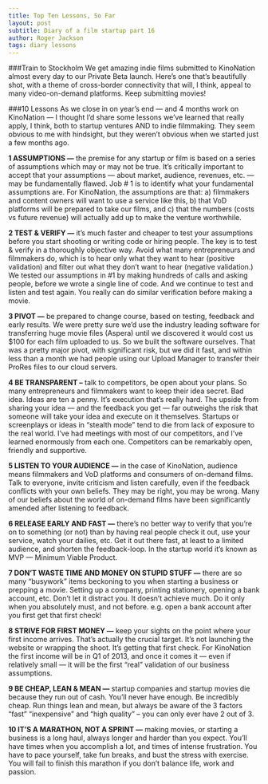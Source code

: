```yaml
---
title: Top Ten Lessons, So Far
layout: post
subtitle: Diary of a film startup part 16
author: Roger Jackson
tags: diary lessons
---
```

###Train to Stockholm
We get amazing indie films submitted to KinoNation almost every day to our Private Beta launch. Here’s one that’s beautifully shot, with a theme of cross-border connectivity that will, I think, appeal to many video-on-demand platforms. Keep submitting movies!

###10 Lessons
As we close in on year’s end — and 4 months work on KinoNation — I thought I’d share some lessons we’ve learned that really apply, I think, both to startup ventures AND to indie filmmaking. They seem obvious to me with hindsight, but they weren’t obvious when we started just a few months ago.

<b>1 ASSUMPTIONS —</b> the premise for any startup or film is based on a series of assumptions which may or may not be true. It’s critically important to accept that your assumptions — about market, audience, revenues, etc. — may be fundamentally flawed. Job # 1 is to identify what your fundamental assumptions are. For KinoNation, the assumptions are that: a) filmmakers and content owners will want to use a service like this, b) that VoD platforms will be prepared to take our films, and c) that the numbers (costs vs future revenue) will actually add up to make the venture worthwhile.

<b>2 TEST & VERIFY —</b> it’s much faster and cheaper to test your assumptions before you start shooting or writing code or hiring people. The key is to test & verify in a thoroughly objective way. Avoid what many entrepreneurs and filmmakers do, which is to hear only what they want to hear (positive validation) and filter out what they don’t want to hear (negative validation.) We tested our assumptions in #1 by making hundreds of calls and asking people, before we wrote a single line of code. And we continue to test and listen and test again. You really can do similar verification before making a movie.

<b>3 PIVOT —</b> be prepared to change course, based on testing, feedback and early results. We were pretty sure we’d use the industry leading software for transferring huge movie files (Aspera) until we discovered it would cost us $100 for each film uploaded to us. So we built the software ourselves. That was a pretty major pivot, with significant risk, but we did it fast, and within less than a month we had people using our Upload Manager to transfer their ProRes files to our cloud servers.

<b>4 BE TRANSPARENT –</b> talk to competitors, be open about your plans. So many entrepreneurs and filmmakers want to keep their idea secret. Bad idea. Ideas are ten a penny. It’s execution that’s really hard. The upside from sharing your idea — and the feedback you get — far outweighs the risk that someone will take your idea and execute on it themselves. Startups or screenplays or ideas in “stealth mode” tend to die from lack of exposure to the real world. I’ve had meetings with most of our competitors, and I’ve learned enormously from each one. Competitors can be remarkably open, friendly and supportive.

<b>5 LISTEN TO YOUR AUDIENCE —</b> in the case of KinoNation, audience means filmmakers and VoD platforms and consumers of on-demand films. Talk to everyone, invite criticism and listen carefully, even if the feedback conflicts with your own beliefs. They may be right, you may be wrong. Many of our beliefs about the world of on-demand films have been significantly amended after listening to feedback.

<b>6 RELEASE EARLY AND FAST —</b> there’s no better way to verify that you’re on to something (or not) than by having real people check it out, use your service, watch your dailies, etc. Get it out there fast, at least to a limited audience, and shorten the feedback-loop. In the startup world it’s known as MVP — Minimum Viable Product.

<b>7 DON’T WASTE TIME AND MONEY ON STUPID STUFF —</b> there are so many “busywork” items beckoning to you when starting a business or prepping a movie. Setting up a company, printing stationery, opening a bank account, etc. Don’t let it distract you. It doesn’t achieve much. Do it only when you absolutely must, and not before. e.g. open a bank account after you first get that first check!

<b>8 STRIVE FOR FIRST MONEY —</b> keep your sights on the point where your first income arrives. That’s actually the crucial target. It’s not launching the website or wrapping the shoot. It’s getting that first check. For KinoNation the first income will be in Q1 of 2013, and once it comes it — even if relatively small — it will be the first “real” validation of our business assumptions.

<b>9 BE CHEAP, LEAN & MEAN —</b> startup companies and startup movies die because they run out of cash. You’ll never have enough. Be incredibly cheap. Run things lean and mean, but always be aware of the 3 factors “fast” “inexpensive” and “high quality”  – you can only ever have 2 out of 3.

<b>10 IT’S A MARATHON, NOT A SPRINT —</b> making movies, or starting a business is a long haul, always longer and harder than you expect. You’ll have times when you accomplish a lot, and times of intense frustration. You have to pace yourself, take fun breaks, and bust the stress with exercise. You will fail to finish this marathon if you don’t balance life, work and passion.
